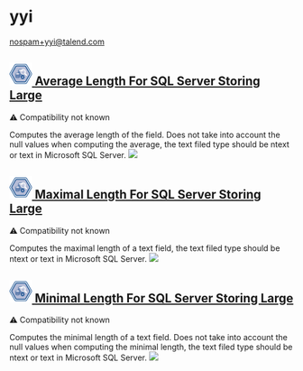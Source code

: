 # yyi
  <nospam+yyi@talend.com>

## <a href='./components/Average Length For SQL Server Storing Large/readme.md'><img src='./components/Average Length For SQL Server Storing Large/logo.jpg' width='40' height='40'> Average Length For SQL Server Storing Large</a>
 :warning: Compatibility not known

Computes the average length of the field. Does not take into account the null values when computing the average, the text filed type should be ntext or text in Microsoft SQL Server.
<img src='./components/Average Length For SQL Server Storing Large/sample.jpg'>

## <a href='./components/Maximal Length For SQL Server Storing Large/readme.md'><img src='./components/Maximal Length For SQL Server Storing Large/logo.jpg' width='40' height='40'> Maximal Length For SQL Server Storing Large</a>
 :warning: Compatibility not known

Computes the maximal length of a text field, the text filed type should be ntext or text in Microsoft SQL Server.
<img src='./components/Maximal Length For SQL Server Storing Large/sample.jpg'>

## <a href='./components/Minimal Length For SQL Server Storing Large/readme.md'><img src='./components/Minimal Length For SQL Server Storing Large/logo.jpg' width='40' height='40'> Minimal Length For SQL Server Storing Large</a>
 :warning: Compatibility not known

Computes the minimal length of a text field. Does not take into account the null values when computing the minimal length, the text filed type should be ntext or text in Microsoft SQL Server.
<img src='./components/Minimal Length For SQL Server Storing Large/sample.jpg'>
